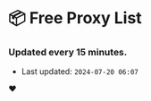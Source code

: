 # :package: Free Proxy List
### Updated every 15 minutes.

- Last updated: `2024-07-20 06:07`

:heart:
